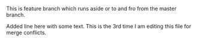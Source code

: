 This is feature branch which runs aside or to and fro from the master branch.

Added line here with some text.
This is the 3rd time I am editing this file for merge conflicts.
